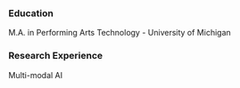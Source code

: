 
### Education
M.A. in Performing Arts Technology - University of Michigan

### Research Experience
Multi-modal AI
